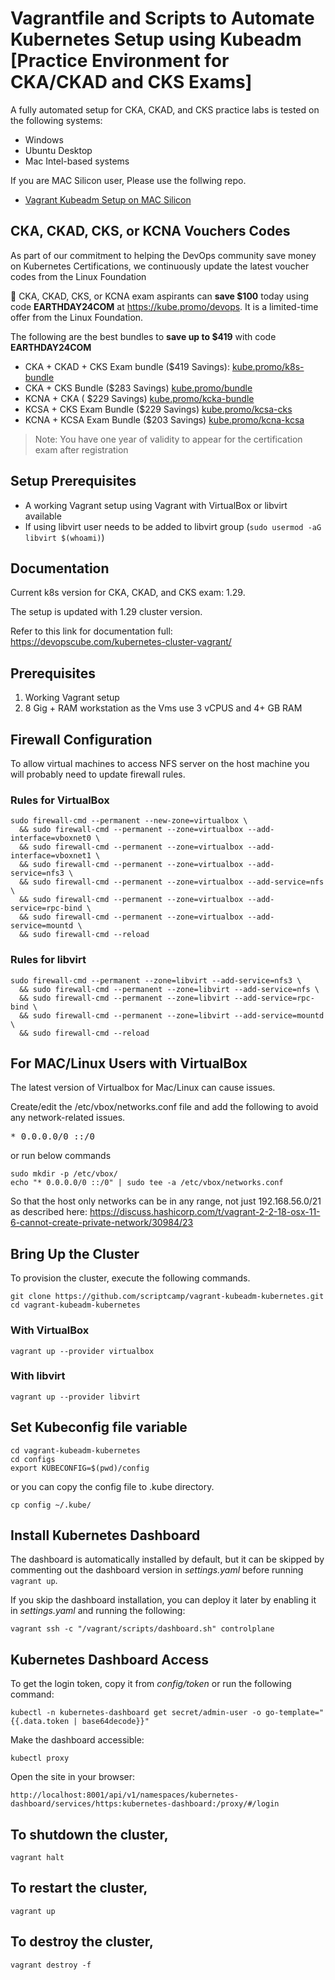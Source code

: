 
# Vagrantfile and Scripts to Automate Kubernetes Setup using Kubeadm [Practice Environment for CKA/CKAD and CKS Exams]

A fully automated setup for CKA, CKAD, and CKS practice labs is tested on the following systems:

- Windows
- Ubuntu Desktop
- Mac Intel-based systems

If you are MAC Silicon user, Please use the follwing repo.

- [Vagrant Kubeadm Setup on MAC Silicon](https://github.com/techiescamp/vagrant-kubeadm-mac-silicon)

## CKA, CKAD, CKS, or KCNA Vouchers Codes

As part of our commitment to helping the DevOps community save money on Kubernetes Certifications, we continuously update the latest voucher codes from the Linux Foundation

🚀  CKA, CKAD, CKS, or KCNA exam aspirants can **save $100** today using code **EARTHDAY24COM** at https://kube.promo/devops. It is a limited-time offer from the Linux Foundation.

The following are the best bundles to **save up to $419** with code **EARTHDAY24COM**

- CKA + CKAD + CKS Exam bundle ($419 Savings): [kube.promo/k8s-bundle](https://kube.promo/k8s-bundle)
- CKA + CKS Bundle ($283 Savings) [kube.promo/bundle](https://kube.promo/bundle)
- KCNA + CKA ( $229 Savings) [kube.promo/kcka-bundle](https://kube.promo/kcna-cka)
- KCSA + CKS Exam Bundle ($229 Savings) [kube.promo/kcsa-cks](https://kube.promo/kcsa-cks)
- KCNA + KCSA Exam Bundle ($203 Savings) [kube.promo/kcna-kcsa](https://kube.promo/kcna-kcsa)

>Note: You have one year of validity to appear for the certification exam after registration

## Setup Prerequisites

- A working Vagrant setup using Vagrant with VirtualBox or libvirt available
- If using libvirt user needs to be added to libvirt group (`sudo usermod -aG libvirt $(whoami)`)

## Documentation

Current k8s version for CKA, CKAD, and CKS exam: 1.29. 

The setup is updated with 1.29 cluster version.

Refer to this link for documentation full: https://devopscube.com/kubernetes-cluster-vagrant/


## Prerequisites

1. Working Vagrant setup
2. 8 Gig + RAM workstation as the Vms use 3 vCPUS and 4+ GB RAM


## Firewall Configuration

To allow virtual machines to access NFS server on the host machine you will probably need to update firewall rules.

### Rules for VirtualBox

```shell
sudo firewall-cmd --permanent --new-zone=virtualbox \
  && sudo firewall-cmd --permanent --zone=virtualbox --add-interface=vboxnet0 \
  && sudo firewall-cmd --permanent --zone=virtualbox --add-interface=vboxnet1 \
  && sudo firewall-cmd --permanent --zone=virtualbox --add-service=nfs3 \
  && sudo firewall-cmd --permanent --zone=virtualbox --add-service=nfs \
  && sudo firewall-cmd --permanent --zone=virtualbox --add-service=rpc-bind \
  && sudo firewall-cmd --permanent --zone=virtualbox --add-service=mountd \
  && sudo firewall-cmd --reload
```

### Rules for libvirt

```shell
sudo firewall-cmd --permanent --zone=libvirt --add-service=nfs3 \
  && sudo firewall-cmd --permanent --zone=libvirt --add-service=nfs \
  && sudo firewall-cmd --permanent --zone=libvirt --add-service=rpc-bind \
  && sudo firewall-cmd --permanent --zone=libvirt --add-service=mountd \
  && sudo firewall-cmd --reload
```

## For MAC/Linux Users with VirtualBox

The latest version of Virtualbox for Mac/Linux can cause issues.

Create/edit the /etc/vbox/networks.conf file and add the following to avoid any network-related issues.
<pre>* 0.0.0.0/0 ::/0</pre>

or run below commands

```shell
sudo mkdir -p /etc/vbox/
echo "* 0.0.0.0/0 ::/0" | sudo tee -a /etc/vbox/networks.conf
```

So that the host only networks can be in any range, not just 192.168.56.0/21 as described here:
https://discuss.hashicorp.com/t/vagrant-2-2-18-osx-11-6-cannot-create-private-network/30984/23

## Bring Up the Cluster

To provision the cluster, execute the following commands.

```shell
git clone https://github.com/scriptcamp/vagrant-kubeadm-kubernetes.git
cd vagrant-kubeadm-kubernetes
```

### With VirtualBox

```shell
vagrant up --provider virtualbox
```

### With libvirt

```shell
vagrant up --provider libvirt
```

## Set Kubeconfig file variable

```shell
cd vagrant-kubeadm-kubernetes
cd configs
export KUBECONFIG=$(pwd)/config
```

or you can copy the config file to .kube directory.

```shell
cp config ~/.kube/
```

## Install Kubernetes Dashboard

The dashboard is automatically installed by default, but it can be skipped by commenting out the dashboard version in _settings.yaml_ before running `vagrant up`.

If you skip the dashboard installation, you can deploy it later by enabling it in _settings.yaml_ and running the following:
```shell
vagrant ssh -c "/vagrant/scripts/dashboard.sh" controlplane
```

## Kubernetes Dashboard Access

To get the login token, copy it from _config/token_ or run the following command:
```shell
kubectl -n kubernetes-dashboard get secret/admin-user -o go-template="{{.data.token | base64decode}}"
```

Make the dashboard accessible:
```shell
kubectl proxy
```

Open the site in your browser:
```shell
http://localhost:8001/api/v1/namespaces/kubernetes-dashboard/services/https:kubernetes-dashboard:/proxy/#/login
```

## To shutdown the cluster,

```shell
vagrant halt
```

## To restart the cluster,

```shell
vagrant up
```

## To destroy the cluster,

```shell
vagrant destroy -f
```


